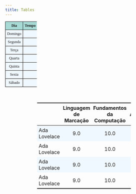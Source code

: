 ```yaml
---
title: Tables
---
```


<!DOCTYPE html>
<html lang="en">
<head>
  <meta charset="utf-8">
  <meta name="viewport" content="width=device-width, initial-scale=1.0">
  <link rel="stylesheet" href="https://erikflowers.github.io/weather-icons/css/weather-icons.css">
  <style>
    .weather {
      width: 20%;
      text-align: center;
      font-family: 'Times New Roman', Times, serif;
      font-size: 12px;
      background-color: rgb(240, 248, 255);
    }
    .weather th, .weather td {
      border: 1px solid #000;
      padding: 5px;
    }
    .weather thead {
      background-color: rgb(168, 218, 213);
    }
    .weather tr:hover {
      background-color: rgb(168, 218, 213);
    }
    .grades {
      text-align: center;
      min-width: 300px;
      width: 50%;
      margin: auto;
      margin-top: 50px;
      border-bottom: 1px solid #000;  
      border-top: 1px solid #000;
      border-collapse: collapse;
    }
    .grades tbody tr:nth-child(odd) {
      background-color: #f0f8ff;
    }
    .grades th, .grades td {
      padding: 5px;
    }
    .name {
      text-align: left;
    }
  </style>
  <title>Table Styles</title>
</head>
<body>
  <table class="weather">
    <thead>
      <tr>
        <th>Dia</th>
        <th>Tempo</th>
        <th>Mínima</th>
        <th>Máxima</th>
      </tr>
    </thead>
    <tbody>
      <tr>
        <td>Domingo</td>
        <td><i class="wi wi-day-cloudy"></i></td> 
        <td>27°</td>
        <td>32°</td>
      </tr>
      <tr>
        <td>Segunda</td>
        <td><i class="wi wi-day-sunny"></i></td>
        <td>27°</td>
        <td>32°</td>
      </tr>
      <tr>
        <td>Terça</td>
        <td><i class="wi wi-day-rain"></i></td>
        <td>27°</td>
        <td>32°</td>
      </tr>
      <tr>
        <td>Quarta</td>
        <td><i class="wi wi-day-lightning"></i></td>
        <td>27°</td>
        <td>32°</td>
      </tr>
      <tr>
        <td>Quinta</td>
        <td><i class="wi wi-day-windy"></i></td>
        <td>27°</td>
        <td>32°</td>
      </tr>
      <tr>
        <td>Sexta</td>
        <td><i class="wi wi-cloudy"></i></td>
        <td>27°</td>
        <td>32°</td>
      </tr>
      <tr>
        <td>Sábado</td>
        <td><i class="wi wi-day-cloudy"></i></td>
        <td>27°</td>
        <td>32°</td>
      </tr>
    </tbody>
  </table>
  <table class="grades">
    <thead>
      <th></th>
      <th>Linguagem de Marcação</th>
      <th>Fundamentos da Computação</th>
      <th>Algoritmos</th>
    </thead>
    <tbody>
      <tr>
        <td class="name">Ada Lovelace</td>
        <td>9.0</td>
        <td>10.0</td>
        <td>8.0</td>
      </tr>
      <tr>
        <td class="name">Ada Lovelace</td>
        <td>9.0</td>
        <td>10.0</td>
        <td>8.0</td>
      </tr>
      <tr>
        <td class="name">Ada Lovelace</td>
        <td>9.0</td>
        <td>10.0</td>
        <td>8.0</td>
      </tr>
      <tr>
        <td class="name">Ada Lovelace</td>
        <td>9.0</td>
        <td>10.0</td>
        <td>8.0</td>
      </tr>
    </tbody>
  </table>  
</body>
</html>